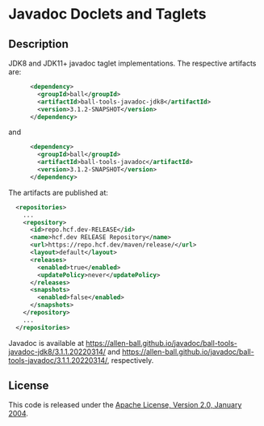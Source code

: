 Javadoc Doclets and Taglets
===========================


Description
-----------

JDK8 and JDK11+ javadoc taglet implementations.  The respective artifacts are:

```xml
      <dependency>
        <groupId>ball</groupId>
        <artifactId>ball-tools-javadoc-jdk8</artifactId>
        <version>3.1.2-SNAPSHOT</version>
      </dependency>
```

and

```xml
      <dependency>
        <groupId>ball</groupId>
        <artifactId>ball-tools-javadoc</artifactId>
        <version>3.1.2-SNAPSHOT</version>
      </dependency>
```

The artifacts are published at:

```xml
  <repositories>
    ...
    <repository>
      <id>repo.hcf.dev-RELEASE</id>
      <name>hcf.dev RELEASE Repository</name>
      <url>https://repo.hcf.dev/maven/release/</url>
      <layout>default</layout>
      <releases>
        <enabled>true</enabled>
        <updatePolicy>never</updatePolicy>
      </releases>
      <snapshots>
        <enabled>false</enabled>
      </snapshots>
    </repository>
    ...
  </repositories>
```

Javadoc is available at
<https://allen-ball.github.io/javadoc/ball-tools-javadoc-jdk8/3.1.1.20220314/>
and <https://allen-ball.github.io/javadoc/ball-tools-javadoc/3.1.1.20220314/>,
respectively.


License
-------

This code is released under the [Apache License, Version 2.0, January 2004].


[Apache License, Version 2.0, January 2004]: https://www.apache.org/licenses/LICENSE-2.0
